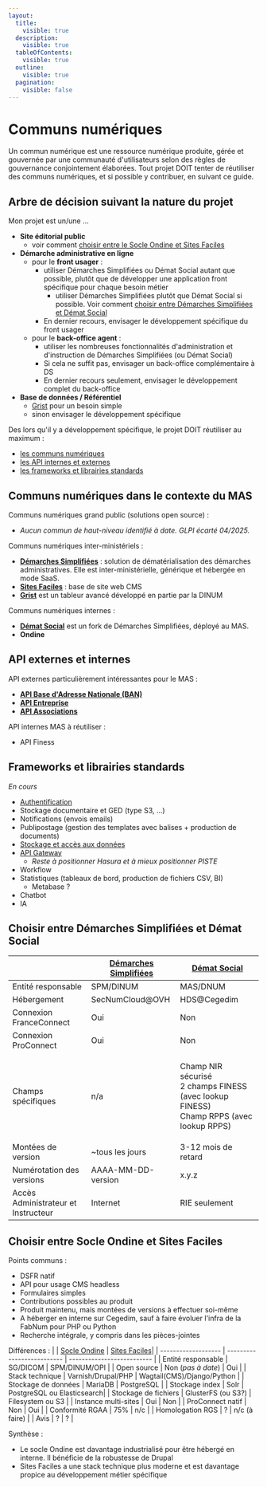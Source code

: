 ```yaml
---
layout:
  title:
    visible: true
  description:
    visible: true
  tableOfContents:
    visible: true
  outline:
    visible: true
  pagination:
    visible: false
---
```


# Communs numériques

Un commun numérique est une ressource numérique produite, gérée et gouvernée par une communauté d'utilisateurs selon des règles de gouvernance conjointement élaborées. Tout projet DOIT tenter de réutiliser des communs numériques, et si possible y contribuer, en suivant ce guide.

## Arbre de décision suivant la nature du projet
Mon projet est un/une ...
* **Site éditorial public**
  * voir comment [choisir entre le Socle Ondine et Sites Faciles](#choisir-entre-socle-ondine-et-sites-faciles)
* **Démarche administrative en ligne**
  * pour le **front usager** :
    * utiliser Démarches Simplifiées ou Démat Social autant que possible, plutôt que de développer une application front spécifique pour chaque besoin métier
      * utiliser Démarches Simplifiées plutôt que Démat Social si possible. Voir comment [choisir entre Démarches Simplifiées et Démat Social](communs-numeriques.md#choisir-entre-démarches-simplifiées-et-démat-social)
    * En dernier recours, envisager le développement spécifique du front usager
  * pour le **back-office agent** :
    * utiliser les nombreuses fonctionnalités d'administration et d'instruction de Démarches Simplifiées (ou Démat Social)
    * Si cela ne suffit pas, envisager un back-office complémentaire à DS
    * En dernier recours seulement, envisager le développement complet du back-office
* **Base de données / Référentiel**
  * [Grist](https://grist.numerique.gouv.fr/) pour un besoin simple
  * sinon envisager le développement spécifique

Des lors qu'il y a développement spécifique, le projet DOIT réutiliser au maximum :
- [les communs numériques](#communs-numériques-dans-le-contexte-du-mas)
- [les API internes et externes](#api-réutilisables)
- [les frameworks et librairies standards](#frameworks-et-librairies-standards)

## Communs numériques dans le contexte du MAS

Communs numériques grand public (solutions open source) :
* _Aucun commun de haut-niveau identifié à date. GLPI écarté 04/2025._

Communs numériques inter-ministériels :
* [**Démarches Simplifiées**](https://doc.demarches-simplifiees.fr/) : solution de dématérialisation des démarches administratives. Elle est inter-ministérielle, générique et hébergée en mode SaaS.
* [**Sites Faciles**](https://sites-faciles.beta.numerique.gouv.fr/) : base de site web CMS
* [**Grist**](https://grist.numerique.gouv.fr/) est un tableur avancé développé en partie par la DINUM

Communs numériques internes :
* [**Démat Social**](https://demat.social.gouv.fr/) est un fork de Démarches Simplifiées, déployé au MAS.
* **Ondine**

## API externes et internes

API externes particulièrement intéressantes pour le MAS :
* [**API Base d'Adresse Nationale (BAN)**](https://www.data.gouv.fr/fr/dataservices/api-base-dadresse-nationale-ban/)
* [**API Entreprise**](https://www.data.gouv.fr/fr/dataservices/api-entreprise/)
* [**API Associations**](https://www.associations.gouv.fr/les-api-et-autres-outils.html)

API internes MAS à réutiliser :
* API Finess

## Frameworks et librairies standards

_En cours_

* [Authentification](/concevoir/iam.md)
* Stockage documentaire et GED (type S3, …)
* Notifications (envois emails)
* Publipostage (gestion des templates avec balises + production de documents)
* [Stockage et accès aux données](/concevoir/data/README.md)
* [API Gateway](/concevoir/api/api-gateway.md)
  * _Reste à positionner Hasura et à mieux positionner PISTE_
* Workflow
* Statistiques (tableaux de bord, production de fichiers CSV, BI)
  * Metabase ?
* Chatbot
* IA

## Choisir entre Démarches Simplifiées et Démat Social

|                                     | [Démarches Simplifiées](https://www.demarches-simplifiees.fr/) | [Démat Social](https://demat.social.gouv.fr/)                                                      |
| ----------------------------------- | -------------------------- | -------------------------------------------------------------------------------------------------- |
| Entité responsable                  | SPM/DINUM                  | MAS/DNUM                                                                                           |
| Hébergement                         | SecNumCloud@OVH            | HDS@Cegedim                                                                                        |
| Connexion FranceConnect             | Oui                        | Non                                                                                                |
| Connexion ProConnect                | Oui                        | Non                                                                                                |
| Champs spécifiques                  | n/a                        | <p>Champ NIR sécurisé<br>2 champs FINESS (avec lookup FINESS)<br>Champ RPPS (avec lookup RPPS)</p> |
| Montées de version                  | \~tous les jours           | 3-12 mois de retard                                                                                |
| Numérotation des versions           | AAAA-MM-DD-version         | x.y.z                                                                                              |
| Accès Administrateur et Instructeur | Internet                   | RIE seulement                                                                                      |

## Choisir entre Socle Ondine et Sites Faciles

Points communs :
- DSFR natif
- API pour usage CMS headless
- Formulaires simples
- Contributions possibles au produit
- Produit maintenu, mais montées de versions à effectuer soi-même
- A héberger en interne sur Cegedim, sauf à faire évoluer l'infra de la FabNum pour PHP ou Python
- Recherche intégrale, y compris dans les pièces-jointes

Différences :
|                      | [Socle Ondine](/undefined/nos-produits/communs-numeriques/ondine.md) | [Sites Faciles](https://sites-faciles.beta.numerique.gouv.fr/)|
| -------------------  | -------------------------- | -------------------------- |
| Entité responsable   | SG/DICOM                   | SPM/DINUM/OPI              |
| Open source          | Non (_pas à date_)         | Oui                        |
| Stack technique      | Varnish/Drupal/PHP         | Wagtail(CMS)/Django/Python |
| Stockage de données  | MariaDB                    | PostgreSQL                 |
| Stockage index       | Solr                       | PostgreSQL ou Elasticsearch|
| Stockage de fichiers | GlusterFS (ou S3?)         | Filesystem ou S3           |
| Instance multi-sites | Oui                        | Non                        |
| ProConnect natif     | Non                        | Oui                        |
| Conformité RGAA      | 75%                        | n/c                        |
| Homologation RGS     | ?                          | n/c (à faire)              |
| Avis                 | ?                          | ?                          |

Synthèse :
- Le socle Ondine est davantage industrialisé pour être hébergé en interne. Il bénéficie de la robustesse de Drupal
- Sites Faciles a une stack technique plus moderne et est davantage propice au développement métier spécifique
